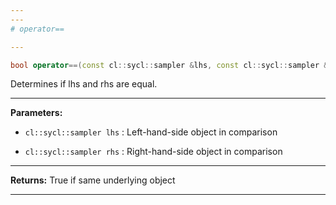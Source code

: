```yaml
---
---
# operator==

---
```


```cpp
bool operator==(const cl::sycl::sampler &lhs, const cl::sycl::sampler &rhs)
```


Determines if lhs and rhs are equal. 


---
**Parameters:**

 - `cl::sycl::sampler lhs`
: Left-hand-side object in comparison 

 - `cl::sycl::sampler rhs`
: Right-hand-side object in comparison 


---
**Returns:** True if same underlying object 

---
